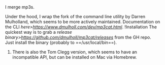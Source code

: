 I merge mp3s. 

Under the hood, I wrap the fork of the command line utility by Darren Mulholland, which seems to be more actively maintained. Documentation on the CLI  *here>https://www.dmulholl.com/dev/mp3cat.html*.
!Installation
The quickest way is to grab a *release binary>https://github.com/dmulholl/mp3cat/releases* from the GH repo. Just install the binary (probably to ==/usr/local/bin==).

1. There is also the Tom Clegg version, which seems to have an incompatible API, but can be installed on Mac via Homebrew. 